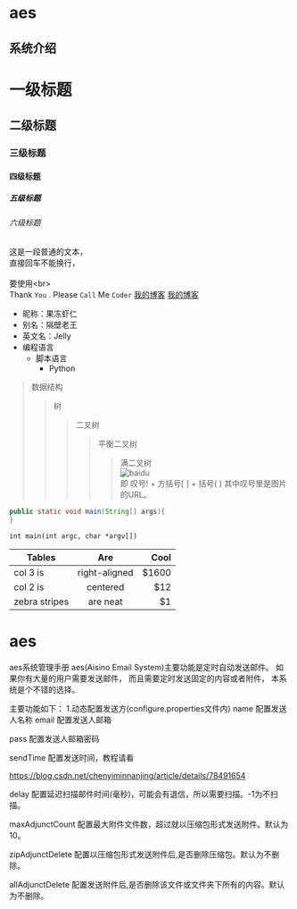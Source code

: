 aes
==========
系统介绍
---------------

# 一级标题  

## 二级标题  

### 三级标题  

#### 四级标题  

##### 五级标题  

###### 六级标题 

这是一段普通的文本，  
直接回车不能换行，<br>  
要使用\<br>  
Thank `You` . Please `Call` Me `Coder`
[我的博客](http://blog.csdn.net/guodongxiaren) 
[我的博客](http://blog.csdn.net/guodongxiaren "悬停显示")  
* 昵称：果冻虾仁  
* 别名：隔壁老王  
* 英文名：Jelly  
* 编程语言  
    * 脚本语言  
        * Python  
>数据结构  
>>树  
>>>二叉树  
>>>>平衡二叉树  
>>>>>满二叉树  
![baidu](http://www.baidu.com/img/bdlogo.gif "百度logo")  
即 叹号! + 方括号[ ] + 括号( ) 其中叹号里是图片的URL。

```Java
public static void main(String[] args){
}
```
```
int main(int argc, char *argv[])
```

|Tables         | Are           | Cool  |
| ------------- |:-------------:| -----:|
| col 3 is      | right-aligned | $1600 |
| col 2 is      | centered      |   $12 |
| zebra stripes | are neat      |    $1 |


# aes
aes系统管理手册
aes(Aisino Email System)主要功能是定时自动发送邮件。
  如果你有大量的用户需要发送邮件，
而且需要定时发送固定的内容或者附件，
本系统是个不错的选择。

主要功能如下：
1.动态配置发送方(configure.properties文件内)
name	配置发送人名称
  email	配置发送人邮箱

pass	配置发送人邮箱密码

sendTime	配置发送时间，教程请看

https://blog.csdn.net/chenyiminnanjing/article/details/78491654

delay	配置延迟扫描邮件时间(毫秒)，可能会有退信，所以需要扫描。-1为不扫描。

maxAdjunctCount	配置最大附件文件数，超过就以压缩包形式发送附件。默认为10。

zipAdjunctDelete	配置以压缩包形式发送附件后,是否删除压缩包。默认为不删除。

allAdjunctDelete	配置发送附件后,是否删除该文件或文件夹下所有的内容。默认为不删除。


